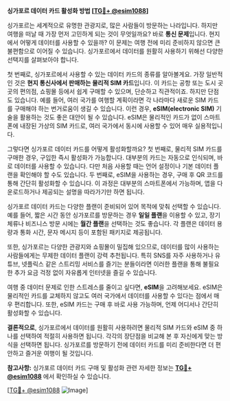 **싱가포르 데이터 카드 활성화 방법 [[TG💪+ @esim1088](https://t.me/s/esim1088)]**

싱가포르는 세계적으로 유명한 관광지로, 많은 사람들이 방문하는 나라입니다. 하지만 여행을 떠날 때 가장 먼저 고민하게 되는 것이 무엇일까요? 바로 **통신 문제**입니다. 현지에서 어떻게 데이터를 사용할 수 있을까? 이 문제는 여행 전에 미리 준비하지 않으면 큰 불편함으로 이어질 수 있습니다. 싱가포르에서 데이터를 원활히 사용하기 위해선 다양한 선택지를 살펴보아야 합니다.

첫 번째로, 싱가포르에서 사용할 수 있는 데이터 카드의 종류를 알아볼게요. 가장 일반적인 것은 **현지 통신사에서 판매하는 물리적 SIM 카드**입니다. 이 카드는 공항 또는 도시 곳곳의 편의점, 쇼핑몰 등에서 쉽게 구매할 수 있으며, 단순하고 직관적이죠. 하지만 단점도 있습니다. 예를 들어, 여러 국가를 여행할 계획이라면 각 나라마다 새로운 SIM 카드를 구매해야 하는 번거로움이 생길 수 있습니다. 이런 경우, **eSIM(electronic SIM)** 기술을 활용하는 것도 좋은 대안이 될 수 있습니다. eSIM은 물리적인 카드가 없이 스마트폰에 내장된 가상의 SIM 카드로, 여러 국가에서 동시에 사용할 수 있어 매우 실용적입니다.

그렇다면 싱가포르 데이터 카드를 어떻게 활성화할까요? 첫 번째로, 물리적 SIM 카드를 구매한 경우, 구입한 즉시 활성화가 가능합니다. 대부분의 카드는 자동으로 인식되며, 바로 데이터를 사용할 수 있습니다. 다만 처음 사용할 때는 언어 설정이나 기본 데이터 플랜을 확인해야 할 수도 있습니다. 두 번째로, eSIM을 사용하는 경우, 구매 후 QR 코드를 통해 간단히 활성화할 수 있습니다. 이 과정은 대부분의 스마트폰에서 가능하며, 앱을 다운로드하거나 제공되는 설명을 따라가기만 하면 됩니다.

싱가포르 데이터 카드는 다양한 플랜이 준비되어 있어 목적에 맞춰 선택할 수 있습니다. 예를 들어, 짧은 시간 동안 싱가포르를 방문하는 경우 **일일 플랜**을 이용할 수 있고, 장기 체류나 비즈니스 방문 시에는 **월간 플랜**을 선택하는 것도 좋습니다. 각 플랜은 데이터 용량과 통화 시간, 문자 메시지 등이 포함된 패키지로 제공됩니다.

또한, 싱가포르는 다양한 관광지와 쇼핑몰이 밀집해 있으므로, 데이터를 많이 사용하는 사람들에게는 무제한 데이터 플랜이 강력 추천됩니다. 특히 SNS를 자주 사용하거나 유튜브, 넷플릭스 같은 스트리밍 서비스를 즐기는 분들이라면 이러한 플랜을 통해 불필요한 추가 요금 걱정 없이 자유롭게 인터넷을 즐길 수 있습니다.

여행 중 데이터 문제로 인한 스트레스를 줄이고 싶다면, **eSIM**을 고려해보세요. eSIM은 물리적인 카드를 교체하지 않고도 여러 국가에서 데이터를 사용할 수 있다는 점에서 매우 편리합니다. 또한, eSIM 카드는 구매 후 바로 사용 가능하며, 언제 어디서나 간단히 활성화할 수 있습니다.

**결론적으로**, 싱가포르에서 데이터를 원활히 사용하려면 물리적 SIM 카드와 eSIM 중 하나를 선택하여 적절히 사용하면 됩니다. 각각의 장단점을 비교해 본 후 자신에게 맞는 방식을 선택하면 됩니다. 싱가포르를 방문하기 전에 데이터 카드를 미리 준비한다면 더 편안하고 즐거운 여행이 될 것입니다.

**참고사항:** 싱가포르 데이터 카드 구매 및 활성화 관련 자세한 정보는 **[TG💪+ @esim1088](https://t.me/s/esim1088)** 에서 확인하실 수 있습니다.

[[TG💪+ @esim1088](https://t.me/s/esim1088) ![Image](https://i.postimg.cc/Y0z9fWf4/image.png)]